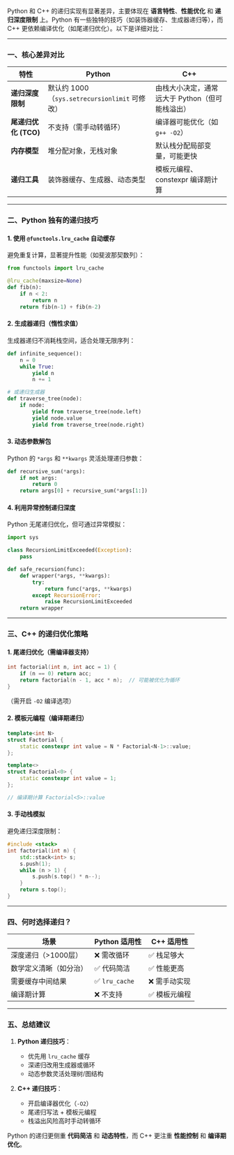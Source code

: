 Python 和 C++ 的递归实现有显著差异，主要体现在 **语言特性**、**性能优化** 和 **递归深度限制** 上。Python 有一些独特的技巧（如装饰器缓存、生成器递归等），而 C++ 更依赖编译优化（如尾递归优化）。以下是详细对比：

---

### 一、核心差异对比
| 特性                | Python                            | C++                              |
|---------------------|-----------------------------------|----------------------------------|
| **递归深度限制**     | 默认约 1000（`sys.setrecursionlimit` 可修改） | 由栈大小决定，通常远大于 Python（但可能栈溢出） |
| **尾递归优化 (TCO)** | 不支持（需手动转循环）             | 编译器可能优化（如 `g++ -O2`）     |
| **内存模型**         | 堆分配对象，无栈对象               | 默认栈分配局部变量，可能更快       |
| **递归工具**         | 装饰器缓存、生成器、动态类型       | 模板元编程、constexpr 编译期计算  |

---

### 二、Python 独有的递归技巧
#### 1. **使用 `@functools.lru_cache` 自动缓存**
避免重复计算，显著提升性能（如斐波那契数列）：
```python
from functools import lru_cache

@lru_cache(maxsize=None)
def fib(n):
    if n < 2:
        return n
    return fib(n-1) + fib(n-2)
```

#### 2. **生成器递归（惰性求值）**
生成器递归不消耗栈空间，适合处理无限序列：
```python
def infinite_sequence():
    n = 0
    while True:
        yield n
        n += 1

# 或递归生成器
def traverse_tree(node):
    if node:
        yield from traverse_tree(node.left)
        yield node.value
        yield from traverse_tree(node.right)
```

#### 3. **动态参数解包**
Python 的 `*args` 和 `**kwargs` 灵活处理递归参数：
```python
def recursive_sum(*args):
    if not args:
        return 0
    return args[0] + recursive_sum(*args[1:])
```

#### 4. **利用异常控制递归深度**
Python 无尾递归优化，但可通过异常模拟：
```python
import sys

class RecursionLimitExceeded(Exception):
    pass

def safe_recursion(func):
    def wrapper(*args, **kwargs):
        try:
            return func(*args, **kwargs)
        except RecursionError:
            raise RecursionLimitExceeded
    return wrapper
```

---

### 三、C++ 的递归优化策略
#### 1. **尾递归优化（需编译器支持）**
```cpp
int factorial(int n, int acc = 1) {
    if (n == 0) return acc;
    return factorial(n - 1, acc * n);  // 可能被优化为循环
}
```
（需开启 `-O2` 编译选项）

#### 2. **模板元编程（编译期递归）**
```cpp
template<int N>
struct Factorial {
    static constexpr int value = N * Factorial<N-1>::value;
};

template<>
struct Factorial<0> {
    static constexpr int value = 1;
};

// 编译期计算 Factorial<5>::value
```

#### 3. **手动栈模拟**
避免递归深度限制：
```cpp
#include <stack>
int factorial(int n) {
    std::stack<int> s;
    s.push(1);
    while (n > 1) {
        s.push(s.top() * n--);
    }
    return s.top();
}
```

---

### 四、何时选择递归？
| 场景               | Python 适用性 | C++ 适用性 |
|--------------------|--------------|------------|
| 深度递归（>1000层） | ❌ 需改循环    | ✅ 栈足够大  |
| 数学定义清晰（如分治） | ✅ 代码简洁   | ✅ 性能更高  |
| 需要缓存中间结果     | ✅ `lru_cache` | ❌ 需手动实现 |
| 编译期计算          | ❌ 不支持      | ✅ 模板元编程 |

---

### 五、总结建议
1. **Python 递归技巧**：
   - 优先用 `lru_cache` 缓存
   - 深递归改用生成器或循环
   - 动态参数灵活处理树/图结构

2. **C++ 递归技巧**：
   - 开启编译器优化（`-O2`）
   - 尾递归写法 + 模板元编程
   - 栈溢出风险高时手动转循环

Python 的递归更侧重 **代码简洁** 和 **动态特性**，而 C++ 更注重 **性能控制** 和 **编译期优化**。